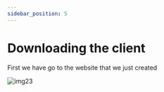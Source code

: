 ```yaml
---
sidebar_position: 5
---
```

# Downloading the client

First we have go to the website that we just created 

![img23](/img/filemananger1.png)